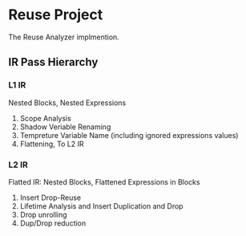 # Reuse Project

The Reuse Analyzer implmention.

## IR Pass Hierarchy

### L1 IR

Nested Blocks, Nested Expressions

1. Scope Analysis
2. Shadow Veriable Renaming
3. Tempreture Variable Name (including ignored expressions values)
4. Flattening, To L2 IR

### L2 IR

Flatted IR: Nested Blocks, Flattened Expressions in Blocks

1. Insert Drop-Reuse
2. Lifetime Analysis and Insert Duplication and Drop
3. Drop unrolling
4. Dup/Drop reduction
